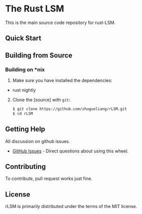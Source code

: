 # The Rust LSM

This is the main source code repository for rust-LSM. 

## Quick Start
[quick-start]: #quick-start

## Building from Source
[building-from-source]: #building-from-source

### Building on *nix
1. Make sure you have installed the dependencies:

 * rust nightly

2. Clone the [source] with `git`:

   ```sh
   $ git clone https://github.com/zhuguoliang/rLSM.git
   $ cd rLSM
   ```

## Getting Help
[getting-help]: #getting-help

All discussion on github issues.

* [GitHub Issues] - Direct questions about using this wheel.

[GitHub Issues]: https://github.com/zhuguoliang/rLSM/issues

## Contributing

To contribute, pull request works just fine.

## License
[license]: #license

rLSM is primarily distributed under the terms of the MIT license.
